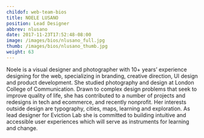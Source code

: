 ```yaml
---
childof: web-team-bios
title: NOELE LUSANO
position: Lead Designer
abbrev: nlusano
date: 2017-11-23T17:52:48-08:00
image: /images/bios/nlusano_full.jpg
thumb: /images/bios/nlusano_thumb.jpg
weight: 63
---
```

Noele is a visual designer and photographer with 10+ years’ experience designing for the web, specializing in branding, creative direction, UI design and product development. She studied photography and design at London College of Communication. Drawn to complex design problems that seek to improve quality of life, she has contributed to a number of projects and redesigns in tech and ecommerce, and recently nonprofit. Her interests outside design are typography, cities, maps, learning and exploration. As lead designer for Eviction Lab she is committed to building intuitive and accessible user experiences which will serve as instruments for learning and change.
